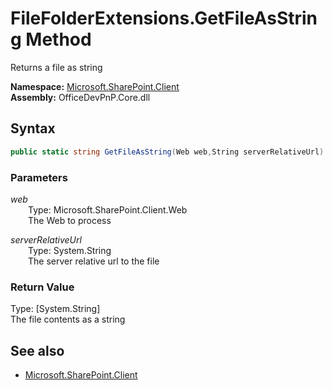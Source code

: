 # FileFolderExtensions.GetFileAsString Method  
Returns a file as string  

**Namespace:** [Microsoft.SharePoint.Client](Microsoft.SharePoint.Client.md)  
**Assembly:** OfficeDevPnP.Core.dll  
## Syntax
```C#
public static string GetFileAsString(Web web,String serverRelativeUrl)
```
### Parameters
*web*  
&emsp;&emsp;Type: Microsoft.SharePoint.Client.Web  
&emsp;&emsp;The Web to process  
  
*serverRelativeUrl*  
&emsp;&emsp;Type: System.String  
&emsp;&emsp;The server relative url to the file  
  
### Return Value
Type: [System.String]  
The file contents as a string

## See also
- [Microsoft.SharePoint.Client](Microsoft.SharePoint.Client.md)
